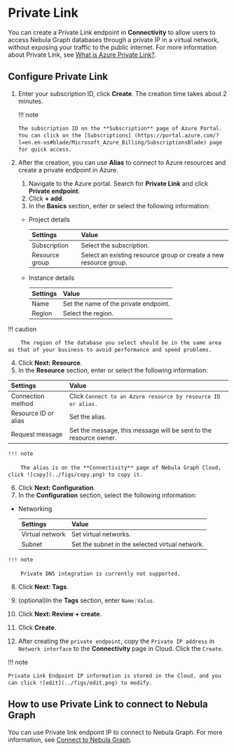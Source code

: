 # Private Link

You can create a Private Link endpoint in **Connectivity** to allow users to access Nebula Graph databases through a private IP in a virtual network, without exposing your traffic to the public internet. For more information about Private Link, see [What is Azure Private Link?](https://docs.microsoft.com/en-us/azure/private-link/private-link-overview).

## Configure Private Link

1. Enter your subscription ID, click **Create**. The creation time takes about 2 minutes.

   !!! note

       The subscription ID on the **Subscription** page of Azure Portal. You can click on the [Subscriptions] (https://portal.azure.com/?l=en.en-us#blade/Microsoft_Azure_Billing/SubscriptionsBlade) page for quick access.

2. After the creation, you can use **Alias** to connect to Azure resources and create a private endpoint in Azure.

   1. Navigate to the Azure portal. Search for **Private Link** and click **Private endpoint**.
   2. Click **+ add**.
   3. In the **Basics** section, enter or select the following information:

   - Project details

      |Settings|Value|
      |:---|:---|
      |Subscription|Select the subscription.|
      |Resource group|Select an existing resource group or create a new resource group.|

   - Instance details

      |Settings|Value|
      |:---|:---|
      |Name| Set the name of the private endpoint.|
      |Region| Select the region. |

  !!! caution

        The region of the database you select should be in the same area as that of your business to avoid performance and speed problems.

   4. Click **Next: Resource**.
   5. In the **Resource** section, enter or select the following information:

   |Settings|Value|
   |:----|:---|
   |Connection method|Click `Connect to an Azure resource by resource ID or alias.`|
   |Resource ID or alias|Set the alias.|
   |Request message|Set the message, this message will be sent to the resource owner.|

    !!! note

        The alias is on the **Connectivity** page of Nebula Graph Cloud, click ![copy](../figs/copy.png) to copy it.
   
   6. Click **Next: Configuration**.
   7. In the **Configuration** section, select the following information:

   - Networking

      |Settings|Value|
      |:---|:---|
      |Virtual network|Set virtual networks.|
      |Subnet|Set the subnet in the selected virtual network.|

    !!! note

        Private DNS integration is currently not supported.

   8. Click **Next: Tags**.
   9. (optional)In the **Tags** section, enter `Name:Valus`.
   10. Click **Next: Review + create**.
   11. Click **Create**.

3. After creating the `private endpoint`, copy the `Private IP address` in `Network interface` to the **Connectivity** page in Cloud. Click the `Create`.

!!! note

    Private Link Endpoint IP information is stored in the Cloud, and you can click ![edit](../figs/edit.png) to modify.

## How to use Private Link to connect to Nebula Graph

You can use Private link endpoint IP to connect to Nebula Graph. For more information, see [Connect to Nebula Graph](../../reuse/source_connect-to-nebula-graph.md).